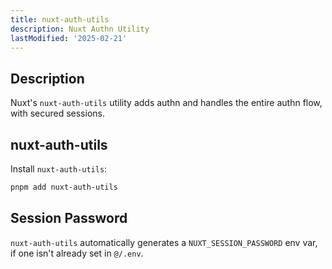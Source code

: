 ```yaml
---
title: nuxt-auth-utils
description: Nuxt Authn Utility
lastModified: '2025-02-21'
---
```


## Description

Nuxt's `nuxt-auth-utils` utility adds authn and handles the entire authn flow, with secured sessions.

## nuxt-auth-utils

Install `nuxt-auth-utils`:

```bash
pnpm add nuxt-auth-utils
```

## Session Password

`nuxt-auth-utils` automatically generates a `NUXT_SESSION_PASSWORD` env var, if one isn't already set in `@/.env`.
